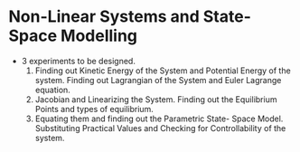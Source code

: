 # Non-Linear Systems and State-Space Modelling

- 3 experiments to be designed.
  1. Finding out Kinetic Energy of the System and Potential Energy of the system.
     Finding out Lagrangian of the System and Euler Lagrange equation.
  2. Jacobian and Linearizing the System.
     Finding out the Equilibrium Points and types of equilibrium.
  3. Equating them and finding out the Parametric State- Space Model.
     Substituting Practical Values and Checking for Controllability of the system.
